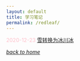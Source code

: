 ```yaml
---
layout: default
title: 学习笔记
permalink: /redleaf/
---
```


<font color = pink> 2020-12-23  </font>
[雪转换为冰川冰](https://fiiish-yu.github.io/notebook/snow_to_glacier)


[*back to home*](https://fiiish-yu.github.io/)